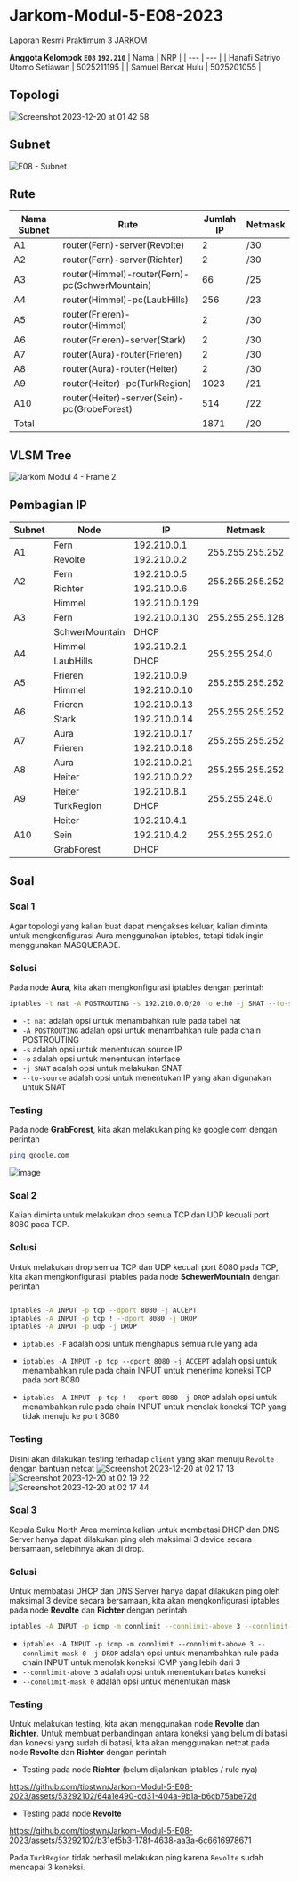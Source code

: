 # Jarkom-Modul-5-E08-2023
Laporan Resmi Praktimum 3 JARKOM

**Anggota Kelompok `E08` `192.210`** 
| Nama | NRP |
| --- | --- |
| Hanafi Satriyo Utomo Setiawan | 5025211195 |
| Samuel Berkat Hulu | 5025201055 |


## Topologi
![Screenshot 2023-12-20 at 01 42 58](https://github.com/tiostwn/Jarkom-Modul-5-E08-2023/assets/53292102/d04c3051-0b16-4927-81eb-b0d8f07db49e)

## Subnet 
![E08 - Subnet](https://github.com/tiostwn/Jarkom-Modul-5-E08-2023/assets/53292102/a3e9c66a-692d-47a2-8781-7ffee6aaa6a9)

## Rute
<table><thead><tr><th>Nama Subnet</th><th>Rute</th><th>Jumlah IP</th><th>Netmask</th></tr></thead><tbody><tr><td>A1</td><td>router(Fern)-server(Revolte)</td><td>2</td><td>/30</td></tr><tr><td>A2</td><td>router(Fern)-server(Richter)</td><td>2</td><td>/30</td></tr><tr><td>A3</td><td>router(Himmel)-router(Fern)-pc(SchwerMountain)</td><td>66</td><td>/25</td></tr><tr><td>A4</td><td>router(Himmel)-pc(LaubHills)</td><td>256</td><td>/23</td></tr><tr><td>A5</td><td>router(Frieren)-router(Himmel)</td><td>2</td><td>/30</td></tr><tr><td>A6</td><td>router(Frieren)-server(Stark)</td><td>2</td><td>/30</td></tr><tr><td>A7</td><td>router(Aura)-router(Frieren)</td><td>2</td><td>/30</td></tr><tr><td>A8</td><td>router(Aura)-router(Heiter)</td><td>2</td><td>/30</td></tr><tr><td>A9</td><td>router(Heiter)-pc(TurkRegion)</td><td>1023</td><td>/21</td></tr><tr><td>A10</td><td>router(Heiter)-server(Sein)-pc(GrobeForest)</td><td>514</td><td>/22</td></tr><tr><td>Total</td><td></td><td>1871</td><td>/20</td></tr></tbody></table>

## VLSM Tree
![Jarkom Modul 4 - Frame 2](https://github.com/tiostwn/Jarkom-Modul-5-E08-2023/assets/53292102/2fd8e948-9ca3-43fe-abf0-6263a37e7f38)

## Pembagian IP
<table><thead><tr><th>Subnet</th><th>Node</th><th>IP</th><th>Netmask</th><th>Length</th><th>NID</th><th>Broadcast</th></tr></thead><tbody><tr><td rowspan="2">A1</td><td>Fern</td><td>192.210.0.1</td><td rowspan="2">255.255.255.252</td><td rowspan="2">30</td><td rowspan="2">192.210.0.0</td><td rowspan="2">192.210.0.3</td></tr><tr><td>Revolte</td><td>192.210.0.2</td></tr><tr><td rowspan="2">A2</td><td>Fern</td><td>192.210.0.5</td><td rowspan="2">255.255.255.252</td><td rowspan="2">30</td><td rowspan="2">192.210.0.4</td><td rowspan="2">192.210.0.7</td></tr><tr><td>Richter</td><td>192.210.0.6</td></tr><tr><td rowspan="3">A3</td><td>Himmel</td><td>192.210.0.129</td><td rowspan="3">255.255.255.128</td><td rowspan="3">25</td><td rowspan="3">192.210.0.128</td><td rowspan="3">192.210.0.255</td></tr><tr><td>Fern</td><td>192.210.0.130</td></tr><tr><td>SchwerMountain</td><td>DHCP</td></tr><tr><td rowspan="2">A4</td><td>Himmel</td><td>192.210.2.1</td><td rowspan="2">255.255.254.0</td><td rowspan="2">23</td><td rowspan="2">192.210.2.0</td><td rowspan="2">192.210.3.255</td></tr><tr><td>LaubHills</td><td>DHCP</td></tr><tr><td rowspan="2">A5</td><td>Frieren</td><td>192.210.0.9</td><td rowspan="2">255.255.255.252</td><td rowspan="2">30</td><td rowspan="2">192.210.0.8</td><td rowspan="2">192.210.0.11</td></tr><tr><td>Himmel</td><td>192.210.0.10</td></tr><tr><td rowspan="2">A6</td><td>Frieren</td><td>192.210.0.13</td><td rowspan="2">255.255.255.252</td><td rowspan="2">30</td><td rowspan="2">192.210.0.12</td><td rowspan="2">192.210.0.15</td></tr><tr><td>Stark</td><td>192.210.0.14</td></tr><tr><td rowspan="2">A7</td><td>Aura</td><td>192.210.0.17</td><td rowspan="2">255.255.255.252</td><td rowspan="2">30</td><td rowspan="2">192.210.0.16</td><td rowspan="2">192.210.0.19</td></tr><tr><td>Frieren</td><td>192.210.0.18</td></tr><tr><td rowspan="2">A8</td><td>Aura</td><td>192.210.0.21</td><td rowspan="2">255.255.255.252</td><td rowspan="2">30</td><td rowspan="2">192.210.0.20</td><td rowspan="2">192.210.0.23</td></tr><tr><td>Heiter</td><td>192.210.0.22</td></tr><tr><td rowspan="2">A9</td><td>Heiter</td><td>192.210.8.1</td><td rowspan="2">255.255.248.0</td><td rowspan="2">21</td><td rowspan="2">192.210.8.0</td><td rowspan="2">192.210.15.255</td></tr><tr><td>TurkRegion</td><td>DHCP</td></tr><tr><td rowspan="3">A10</td><td>Heiter</td><td>192.210.4.1</td><td rowspan="3">255.255.252.0</td><td rowspan="3">22</td><td rowspan="3">192.210.4.0</td><td rowspan="3">192.210.7.255</td></tr><tr><td>Sein</td><td>192.210.4.2</td></tr><tr><td>GrabForest</td><td>DHCP</td></tr></tbody></table>

## Soal

### Soal 1

Agar topologi yang kalian buat dapat mengakses keluar, kalian diminta untuk mengkonfigurasi Aura menggunakan iptables, tetapi tidak ingin menggunakan MASQUERADE.

### Solusi

Pada node **Aura**, kita akan mengkonfigurasi iptables dengan perintah

```bash
iptables -t nat -A POSTROUTING -s 192.210.0.0/20 -o eth0 -j SNAT --to-source 192.168.122.1
```

- `-t nat` adalah opsi untuk menambahkan rule pada tabel nat
- `-A POSTROUTING` adalah opsi untuk menambahkan rule pada chain POSTROUTING
- `-s` adalah opsi untuk menentukan source IP
- `-o` adalah opsi untuk menentukan interface
- `-j SNAT` adalah opsi untuk melakukan SNAT
- `--to-source` adalah opsi untuk menentukan IP yang akan digunakan untuk SNAT

### Testing

Pada node **GrabForest**, kita akan melakukan ping ke google.com dengan perintah

```bash
ping google.com
```

![image](https://github.com/tiostwn/Jarkom-Modul-5-E08-2023/assets/53292102/19e04f7c-b816-4e9c-82f2-62d201b99b49)

### Soal 2

Kalian diminta untuk melakukan drop semua TCP dan UDP kecuali port 8080 pada TCP.

### Solusi

Untuk melakukan drop semua TCP dan UDP kecuali port 8080 pada TCP, kita akan mengkonfigurasi iptables pada node **SchewerMountain** dengan perintah

```bash

iptables -A INPUT -p tcp --dport 8080 -j ACCEPT
iptables -A INPUT -p tcp ! --dport 8080 -j DROP
iptables -A INPUT -p udp -j DROP
```

- `iptables -F` adalah opsi untuk menghapus semua rule yang ada

- `iptables -A INPUT -p tcp --dport 8080 -j ACCEPT` adalah opsi untuk menambahkan rule pada chain INPUT untuk menerima koneksi TCP pada port 8080

- `iptables -A INPUT -p tcp ! --dport 8080 -j DROP` adalah opsi untuk menambahkan rule pada chain INPUT untuk menolak koneksi TCP yang tidak menuju ke port 8080

### Testing

Disini akan dilakukan testing terhadap `client` yang akan menuju `Revolte` dengan bantuan netcat
![Screenshot 2023-12-20 at 02 17 13](https://github.com/tiostwn/Jarkom-Modul-5-E08-2023/assets/53292102/56a2e9b3-1769-431f-b922-69e1a60b4ca0)
![Screenshot 2023-12-20 at 02 19 22](https://github.com/tiostwn/Jarkom-Modul-5-E08-2023/assets/53292102/45e7ff90-9274-42a2-840a-af9200d7a3bc)
![Screenshot 2023-12-20 at 02 17 44](https://github.com/tiostwn/Jarkom-Modul-5-E08-2023/assets/53292102/e1dde01d-c002-4a88-8b47-5c01586a6279)

### Soal 3

Kepala Suku North Area meminta kalian untuk membatasi DHCP dan DNS Server hanya dapat dilakukan ping oleh maksimal 3 device secara bersamaan, selebihnya akan di drop.

### Solusi

Untuk membatasi DHCP dan DNS Server hanya dapat dilakukan ping oleh maksimal 3 device secara bersamaan, kita akan mengkonfigurasi iptables pada node **Revolte** dan **Richter** dengan perintah

```bash
iptables -A INPUT -p icmp -m connlimit --connlimit-above 3 --connlimit-mask 0 -j DROP
```

- `iptables -A INPUT -p icmp -m connlimit --connlimit-above 3 --connlimit-mask 0 -j DROP` adalah opsi untuk menambahkan rule pada chain INPUT untuk menolak koneksi ICMP yang lebih dari 3
- `--connlimit-above 3` adalah opsi untuk menentukan batas koneksi
- `--connlimit-mask 0` adalah opsi untuk menentukan mask

### Testing

Untuk melakukan testing, kita akan menggunakan node **Revolte** dan **Richter**. Untuk membuat perbandingan antara koneksi yang belum di batasi dan koneksi yang sudah di batasi, kita akan menggunakan netcat pada node **Revolte** dan **Richter** dengan perintah

- Testing pada node **Richter** (belum dijalankan iptables / rule nya)

https://github.com/tiostwn/Jarkom-Modul-5-E08-2023/assets/53292102/64a1e490-cd31-404a-9b1a-b6cb75abe72d

- Testing pada node **Revolte**
  
https://github.com/tiostwn/Jarkom-Modul-5-E08-2023/assets/53292102/b31ef5b3-178f-4638-aa3a-6c6616978671

Pada `TurkRegion` tidak berhasil melakukan ping karena `Revolte` sudah mencapai 3 koneksi.






